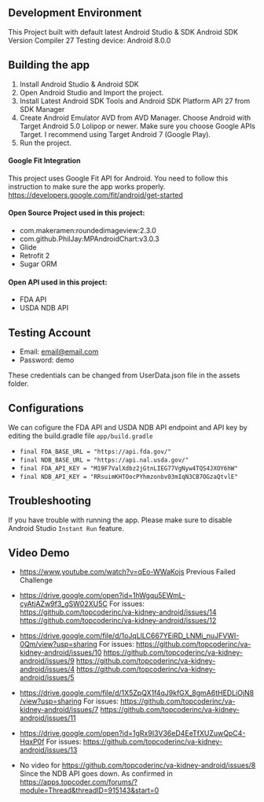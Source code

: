 ## Development Environment
This Project built with default latest Android Studio & SDK
Android SDK Version Compiler 27
Testing device: Android 8.0.0


## Building the app
1. Install Android Studio & Android SDK
2. Open Android Studio and Import the project.
3. Install Latest Android SDK Tools and Android SDK Platform API 27 from SDK Manager
4. Create Android Emulator AVD from AVD Manager. Choose Android with Target Android 5.0 Lolipop or newer.
   Make sure you choose Google APIs Target. I recommend using Target Android 7 (Google Play).
5. Run the project.

#### Google Fit Integration
This project uses Google Fit API for Android.
You need to follow this instruction to make sure the app works properly.
https://developers.google.com/fit/android/get-started

#### Open Source Project used in this project:
- com.makeramen:roundedimageview:2.3.0
- com.github.PhilJay:MPAndroidChart:v3.0.3
- Glide
- Retrofit 2
- Sugar ORM

#### Open API used in this project:
- FDA API
- USDA NDB API

## Testing Account
- Email: email@email.com
- Password: demo

These credentials can be changed from UserData.json file in the assets folder.


## Configurations
We can cofigure the FDA API and USDA NDB API endpoint and API key by editing the build.gradle file `app/build.gradle`
- `final FDA_BASE_URL = "https://api.fda.gov/"`
- `final NDB_BASE_URL = "https://api.nal.usda.gov/"`
- `final FDA_API_KEY = "M19F7ValXdbz2jGtnLIEG77VgNyw4TQS4JXOY6hW"`
- `final NDB_API_KEY = "RRsuimKHTOocPYhmzonbv03mIqN3CB7OGzaQtvlE"`

## Troubleshooting
If you have trouble with running the app. Please make sure to disable Android Studio `Instant Run` feature.


## Video Demo
- https://www.youtube.com/watch?v=qEo-WWaKojs
Previous Failed Challenge


- https://drive.google.com/open?id=1hWgqu5EWmL-cyAtjAZw9f3_gSW02XU5C
For issues:
https://github.com/topcoderinc/va-kidney-android/issues/14
https://github.com/topcoderinc/va-kidney-android/issues/12


- https://drive.google.com/file/d/1oJqLlLC667YEiRD_LNMi_nuJFVWI-0Qm/view?usp=sharing
For issues:
https://github.com/topcoderinc/va-kidney-android/issues/10
https://github.com/topcoderinc/va-kidney-android/issues/9
https://github.com/topcoderinc/va-kidney-android/issues/4
https://github.com/topcoderinc/va-kidney-android/issues/5


- https://drive.google.com/file/d/1X5ZpQX1f4qJ9kfGX_8gmA6tHEDLiOjN8/view?usp=sharing
For issues:
https://github.com/topcoderinc/va-kidney-android/issues/7
https://github.com/topcoderinc/va-kidney-android/issues/11


- https://drive.google.com/open?id=1gRx9I3V36eD4EeTfXUZuwQpC4-HqxP0f
For issues:
https://github.com/topcoderinc/va-kidney-android/issues/13


- No video for
https://github.com/topcoderinc/va-kidney-android/issues/8
Since the NDB API goes down.
As confirmed in https://apps.topcoder.com/forums/?module=Thread&threadID=915143&start=0

